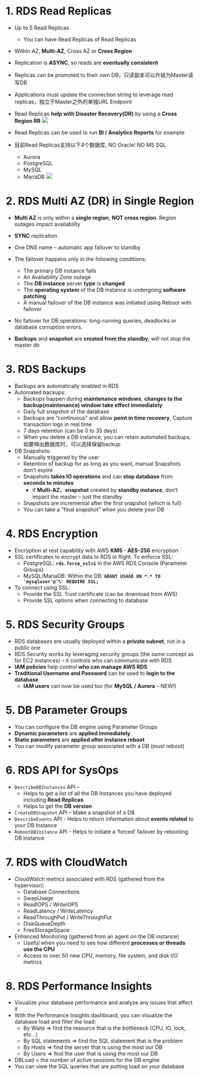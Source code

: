
# 1. RDS Read Replicas
- Up to 5 Read Replicas
  - You can have Read Replicas of Read Replicas
- Within AZ, **Multi-AZ**, Cross AZ or **Cross Region**
- Replication is **ASYNC**, so reads are **eventually consistent**
- Replicas can be promoted to their own DB，只读副本可以升级为Master读写DB
- Applications must update the connection string to leverage read replicas，独立于Master之外的单独URL Endpoint
- Read Replicas **help with Disaster Recovery(DR)** by using a **Cross Region RR**
  ![](https://i.loli.net/2019/08/21/PRLd5uerVZNxbyj.png)
  
- Read Replicas can be used to run **BI / Analytics Reports** for example
- 目前Read Replicas支持以下4个数据库, NO Oracle! NO MS SQL
  - Aurora
  - PostgreSQL
  - MySQL
  - MariaDB
    ![](https://i.loli.net/2019/08/21/w2j1uvVGCA537Kt.png)
    
# 2. RDS Multi AZ (DR) in Single Region

- **Multi AZ** is only within a **single region**, **NOT cross region**. Region outages impact availability
- **SYNC** replication
- One DNS name – automatic app failover to standby
- The failover happens only in the following conditions:
  - The primary DB instance fails
  - An Availability Zone outage
  - The **DB instance** server **type** is **changed**
  - The **operating system** of the DB instance is undergoing **software patching**
  - A manual failover of the DB instance was initiated using Reboot with failover
  
- No failover for DB operations: long-running queries, deadlocks or database corruption errors.
- **Backups** and **snapshot** are **created from the standby**, will not stop the master db

# 3. RDS Backups
- Backups are automatically enabled in RDS
- Automated backups:
  - Backups happen during **maintenance windows**, **changes to the backup(maintenance) window take effect immediately** 
  - Daily full snapshot of the database
  - Backups are “continuous” and allow **point in time recovery**, Capture transaction logs in real time
  - 7 days retention (can be 0 to 35 days)
  - When you delete a DB instance, you can retain automated backups, 如要伸出数据库时，可以选择保留backup
- DB Snapshots:
  - Manually triggered by the user
  - Retention of backup for as long as you want, manual Snapshots don’t expire
  - Snapshots **takes IO operations** and can **stop database** from **seconds to minutes**
    - if **Multi-AZ**，**snapshot** created by **standby instance**, don’t impact the master – just the standby
  - Snapshots are incremental after the first snapshot (which is full)
  - You can take a “final snapshot” when you delete your DB
  
# 4. RDS Encryption
- Encryption at rest capability with AWS **KMS - AES-256** encryption
- SSL certificates to encrypt data to RDS in flight. To enforce SSL:
  - PostgreSQL: **`rds.force_ssl=1`** in the AWS RDS Console (Parameter Groups)
  - MySQL/MariaDB: Within the DB: **`GRANT USAGE ON *.* TO 'mysqluser'@'%' REQUIRE SSL;`**
- To connect using SSL:
  - Provide the SSL Trust certificate (can be download from AWS)
  - Provide SSL options when connecting to database

# 5. RDS Security Groups
- RDS databases are usually deployed within a **private subnet**, not in a public one
- RDS Security works by leveraging security groups (the same concept as for EC2 instances) – it controls who can communicate with RDS
- **IAM policies** help control **who can manage AWS RDS**
- **Traditional Username and Password** can be used to **login to the database**
  - **IAM users** can now be used too (for **MySQL / Aurora** – NEW!)










# 5. DB Parameter Groups
- You can configure the DB engine using Parameter Groups
- **Dynamic parameters** are **applied immediately**
- **Static parameters** are **applied after instance reboot**
- You can modify parameter group associated with a DB (must reboot)

# 6. RDS API for SysOps
- `DescribeDBInstances` API –
  - Helps to get a list of all the DB Instances you have deployed including **Read Replicas**
  - Helps to get the **DB version**
- `CreateDBSnapshot` API – Make a snapshot of a DB
- `DescribeEvents` API - Helps to return information about **events related** to your DB Instance
- `RebootDBInstance` API - Helps to initiate a ‘forced’ failover by rebooting DB instance


# 7. RDS with CloudWatch
- CloudWatch metrics associated with RDS (gathered from the hypervisor):
  - Database Connections
  - SwapUsage
  - ReadIOPS / WriteIOPS
  - ReadLatency / WriteLatency
  - ReadThroughPut / WriteThroughPut
  - DiskQueueDepth
  - FreeStorageSpace
- Enhanced Monitoring (gathered from an agent on the DB instance)
  - Useful when you need to see how different **processes or threads use the CPU**
  - Access to over 50 new CPU, memory, file system, and disk I/O metrics


# 8. RDS Performance Insights
- Visualize your database performance and analyze any issues that affect it
- With the Performance Insights dashboard, you can visualize the database load and filter the load:
  - By Waits => find the resource that is the bottleneck (CPU, IO, lock, etc…)
  - By SQL statements => find the SQL statement that is the problem
  - By Hosts => find the server that is using the most our DB
  - By Users => find the user that is using the most our DB
- DBLoad = the number of active sessions for the DB engine
- You can view the SQL queries that are putting load on your database































